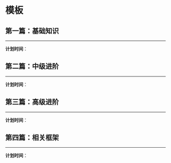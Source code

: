 # 模板

## 第一篇：基础知识

---

**计划时间**：

## 第二篇：中级进阶

---

**计划时间**：

## 第三篇：高级进阶

---

**计划时间**：

## 第四篇：相关框架

---

**计划时间**：